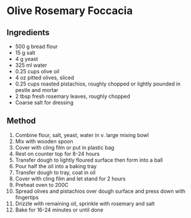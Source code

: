 # Olive Rosemary Foccacia

## Ingredients

* 500 g bread flour
* 15 g salt
* 4 g yeast
* 325 ml water
* 0.25 cups olive oil
* 4 oz pitted olives, sliced
* 0.25 cups roasted pistachios, roughly chopped or lightly pounded in pestle and mortar
* 2 tbsp fresh rosemary leaves, roughly chopped
* Coarse salt for dressing

## Method

1. Combine flour, salt, yeast, water in v. large mixing bowl
2. Mix with wooden spoon 
3. Cover with cling film or put in plastic bag
4. Rest on counter top for 8-24 hours
5. Transfer dough to lightly floured surface then form into a ball
6. Pour half the oil into a baking tray
7. Transfer dough to tray, coat in oil
8. Cover with cling film and let stand for 2 hours
9. Preheat oven to 200C
10. Spread olives and pistachios over dough surface and press down with fingertips
11. Drizzle with remaining oil, sprinkle with rosemary and salt
12. Bake for 16-24 minutes or until done
